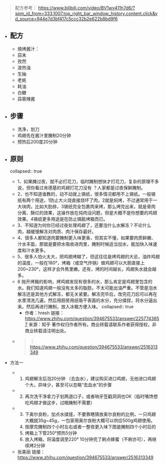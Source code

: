 > 配方参考： https://www.bilibili.com/video/BV1wv411h7d6/?spm_id_from=333.1007.top_right_bar_window_history.content.click&vd_source=944e7d3bf417c5ccc32b2e622b8bd9f6
- ## 配方
	- 燒烤酱汁：
	- 蒜末
	-  孜然
	-  泼热油
	-  生抽
	-  老蚝
	- 耗油
	- 白糖
	- 蒜蓉辣酱

- ## 步骤
	- 洗净，划刀
	- 鸡翅先在酱汁里腌制20分钟
	- 预热后200度20分钟
- ## 原则
  collapsed:: true
	- 1、如果腌过夜，就不必打花刀，临时腌制想快才打花刀，复杂的原理不多说，但你看过肯德基的鸡翅打花刀没有 ？人家都是过夜保鲜腌制。
	- 2、也不知道谁教的，动不动就上锡纸，很多情况都用不上锡纸。一般锡纸有两个用途，1防止大火烧直接烧坏了肉，2就是焖烤，不过通常用于一大块肉，比如大肋排，3锡纸完全包裹肉来烤，那么烤完出来，就是骨肉分离、酥烂的效果，这操作放在炖肉没问题，但是大概不是你想要的鸡翅效果。4锡纸更多用途是在防止搞脏烤箱而已。
	- 3、不知道为何你已经过夜处理鸡翅了，还要泡什么水解冻？不论什么肉，越缓慢解冻对肉质、肉汁保存最好。
	- 4、很多人都知道肉要腌制更入味更香，但其实不懂，如果要肉质鲜嫩、汁水丰盈，那就是要把水吸收进肉里，腌制时候适当加水，能加快入味速度和汁水更多。
	- 5、很多人怕火太大，把鸡翅烤糊了，但这往往是烤鸡翅的大忌，油炸鸡翅的温度，一般在180°，烤箱（或空气炸锅）做鸡翅可以大胆直接上200~230°，这样才会外焦里嫩。还有，烤的时间越长，鸡翅失水就会越多。
	- 6 抛开烤箱的影响，烤鸡翅发现有很多的水，那么肯定是鸡翅里包含的水。我们知道鸡翅一般没有太多的脂肪，不太可能出油严重。不管是泡水解冻还是其他方式解冻，都无关紧要。解冻完毕后，改完花刀后可以再在水里清洗几遍，然后用厨房用纸吸干表面的水分，充分揉捏，将水分逼出来。然后再进行腌制，放入冰箱方便入味。
	  collapsed:: true
		- 作者：hresh
		  链接：https://www.zhihu.com/question/394675533/answer/2257743657
		  来源：知乎
		  著作权归作者所有。商业转载请联系作者获得授权，非商业转载请注明出处。
	- >：https://www.zhihu.com/question/394675533/answer/2516313349
- 方法一
	- 1. 鸡翅解冻后泡20分钟 （去血水），建议购买进口鸡翅，无他进口鸡翅个大，异味少，甚至可以忽略“去血水”的步骤
	- 2. 再次洗干净拿刀子划两道口子，或者呐牙签戳洞洞也OK（临时嘴馋想吃鸡翅才做这步，过眼腌制不需要）
	- 3. 下奥尔良粉，加点水揉搓，不要靠瞎猜放奥尔良粉的比例，一只鸡翅大概就35g~45g，一包家用奥尔良粉大概可以供应500g鸡翅使用。
	  4.  按摩完腌制四个小时左右或者一整夜更入味下图是腌制四个小时后的
	  5. 烤箱上下管250°预热5分钟
	  6.  放入烤箱，将温度调至220° 10分钟完了刷点蜂蜜（不刷亦可），再继续烤2分钟
	- 张美丽
	  链接：https://www.zhihu.com/question/394675533/answer/2516313349